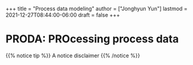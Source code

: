 +++
title = "Process data modeling"
author = ["Jonghyun Yun"]
lastmod = 2021-12-27T08:44:00-06:00
draft = false
+++

# PRODA: PROcessing process data

{{% notice tip %}}
A notice disclaimer
{{% /notice %}}
